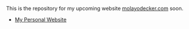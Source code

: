 
This is the repository for my upcoming website [molayodecker.com](http://molayodecker.com) soon.

- [My Personal Website](http://molayodecker.com)
